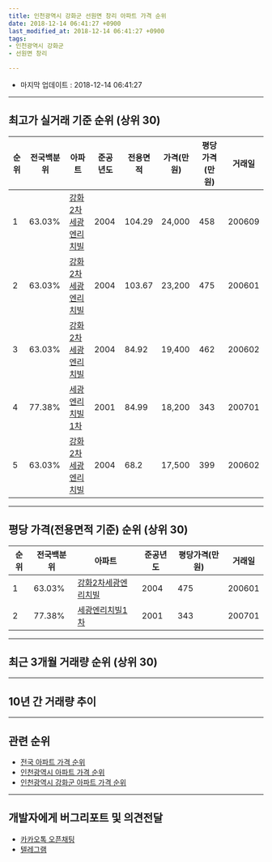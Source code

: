 ```yaml
---
title: 인천광역시 강화군 선원면 창리 아파트 가격 순위
date: 2018-12-14 06:41:27 +0900
last_modified_at: 2018-12-14 06:41:27 +0900
tags:
- 인천광역시 강화군
- 선원면 창리

---
```


* 마지막 업데이트 : 2018-12-14 06:41:27

---

## 최고가 실거래 기준 순위 (상위 30)


|순위|전국백분위|아파트|준공년도|전용면적|가격(만원)|평당가격(만원)|거래일|
|---|---|---|---|---|---|---|---|
|1|63.03%|[강화2차세광엔리치빌](https://search.naver.com/search.naver?query=%EC%9D%B8%EC%B2%9C%EA%B4%91%EC%97%AD%EC%8B%9C+%EA%B0%95%ED%99%94%EA%B5%B0+%EC%84%A0%EC%9B%90%EB%A9%B4+%EC%B0%BD%EB%A6%AC+%EA%B0%95%ED%99%942%EC%B0%A8%EC%84%B8%EA%B4%91%EC%97%94%EB%A6%AC%EC%B9%98%EB%B9%8C)|2004|104.29|24,000|458|200609|
|2|63.03%|[강화2차세광엔리치빌](https://search.naver.com/search.naver?query=%EC%9D%B8%EC%B2%9C%EA%B4%91%EC%97%AD%EC%8B%9C+%EA%B0%95%ED%99%94%EA%B5%B0+%EC%84%A0%EC%9B%90%EB%A9%B4+%EC%B0%BD%EB%A6%AC+%EA%B0%95%ED%99%942%EC%B0%A8%EC%84%B8%EA%B4%91%EC%97%94%EB%A6%AC%EC%B9%98%EB%B9%8C)|2004|103.67|23,200|475|200601|
|3|63.03%|[강화2차세광엔리치빌](https://search.naver.com/search.naver?query=%EC%9D%B8%EC%B2%9C%EA%B4%91%EC%97%AD%EC%8B%9C+%EA%B0%95%ED%99%94%EA%B5%B0+%EC%84%A0%EC%9B%90%EB%A9%B4+%EC%B0%BD%EB%A6%AC+%EA%B0%95%ED%99%942%EC%B0%A8%EC%84%B8%EA%B4%91%EC%97%94%EB%A6%AC%EC%B9%98%EB%B9%8C)|2004|84.92|19,400|462|200602|
|4|77.38%|[세광엔리치빌1차](https://search.naver.com/search.naver?query=%EC%9D%B8%EC%B2%9C%EA%B4%91%EC%97%AD%EC%8B%9C+%EA%B0%95%ED%99%94%EA%B5%B0+%EC%84%A0%EC%9B%90%EB%A9%B4+%EC%B0%BD%EB%A6%AC+%EC%84%B8%EA%B4%91%EC%97%94%EB%A6%AC%EC%B9%98%EB%B9%8C1%EC%B0%A8)|2001|84.99|18,200|343|200701|
|5|63.03%|[강화2차세광엔리치빌](https://search.naver.com/search.naver?query=%EC%9D%B8%EC%B2%9C%EA%B4%91%EC%97%AD%EC%8B%9C+%EA%B0%95%ED%99%94%EA%B5%B0+%EC%84%A0%EC%9B%90%EB%A9%B4+%EC%B0%BD%EB%A6%AC+%EA%B0%95%ED%99%942%EC%B0%A8%EC%84%B8%EA%B4%91%EC%97%94%EB%A6%AC%EC%B9%98%EB%B9%8C)|2004|68.2|17,500|399|200602|


---

## 평당 가격(전용면적 기준) 순위 (상위 30)


|순위|전국백분위|아파트|준공년도|평당가격(만원)|거래일|
|---|---|---|---|---|---|
|1|63.03%|[강화2차세광엔리치빌](https://search.naver.com/search.naver?query=%EC%9D%B8%EC%B2%9C%EA%B4%91%EC%97%AD%EC%8B%9C+%EA%B0%95%ED%99%94%EA%B5%B0+%EC%84%A0%EC%9B%90%EB%A9%B4+%EC%B0%BD%EB%A6%AC+%EA%B0%95%ED%99%942%EC%B0%A8%EC%84%B8%EA%B4%91%EC%97%94%EB%A6%AC%EC%B9%98%EB%B9%8C)|2004|475|200601|
|2|77.38%|[세광엔리치빌1차](https://search.naver.com/search.naver?query=%EC%9D%B8%EC%B2%9C%EA%B4%91%EC%97%AD%EC%8B%9C+%EA%B0%95%ED%99%94%EA%B5%B0+%EC%84%A0%EC%9B%90%EB%A9%B4+%EC%B0%BD%EB%A6%AC+%EC%84%B8%EA%B4%91%EC%97%94%EB%A6%AC%EC%B9%98%EB%B9%8C1%EC%B0%A8)|2001|343|200701|


---

## 최근 3개월 거래량 순위 (상위 30)


<div style="width:100%;">
    <canvas id="deal_count_ranking" height="250"></canvas>
</div>


<script>
new Chart(document.getElementById("deal_count_ranking"), {
    type: 'horizontalBar',
    data: {
        labels: ['강화2차세광엔리치빌', '세광엔리치빌1차'],
        datasets: [{
            label: '실거래 수',
            data: [5, 3],
            borderColor: "rgba(255, 0, 128, 1)",
            backgroundColor: "rgba(255, 0, 128, 0.5)",
            fill: false,
        }]
    },
    options: {
        responsive: true,
        title: {
            display: true,
            text: '최근 3개월 거래량 순위'
        },
        tooltips: {
            mode: 'index',
            intersect: false,
            callbacks: {
                title: function(tooltipItems, data) {
                    return "실거래 수:";
                },
                label: function(tooltipItem, data) {
                    return data.labels[tooltipItem.index] + ": " + tooltipItem.xLabel;
                }
            }
        },
        hover: {
            mode: 'nearest',
            intersect: true
        },
        scales: {
            xAxes: [{
                display: true,
                scaleLabel: {
                    display: true,
                    labelString: '실거래 수'
                },
                ticks: {
                    suggestedMin: 0,
                }
            }],
            yAxes: [{
                display: true,
                ticks: {
                    autoSkip: false,
                    callback: function(value, index, values) {
                        if (value.length > 15)
                            return value.substr(0, 13) + "...";
                        else
                            return value;
                    }
                },
                scaleLabel: {
                    display: false,
                }
            }]
        }
    }
});

</script>


---

## 10년 간 거래량 추이


<div style="width:100%;">
    <canvas id="deal_progress" height="250"></canvas>
</div>

<script>
new Chart(document.getElementById("deal_progress"), {
    type: 'line',
    data: {
        labels: ['200812','200901','200902','200903','200904','200905','200906','200907','200908','200909','200910','200911','200912','201001','201002','201003','201004','201005','201006','201007','201008','201009','201010','201011','201012','201101','201102','201103','201104','201105','201106','201107','201108','201109','201110','201111','201112','201201','201202','201203','201204','201205','201206','201207','201208','201209','201210','201211','201212','201301','201302','201303','201304','201305','201306','201307','201308','201309','201310','201311','201312','201401','201402','201403','201404','201405','201406','201407','201408','201409','201410','201411','201412','201501','201502','201503','201504','201505','201506','201507','201508','201509','201510','201511','201512','201601','201602','201603','201604','201605','201606','201607','201608','201609','201610','201611','201612','201701','201702','201703','201704','201705','201706','201707','201708','201709','201710','201711','201712','201801','201802','201803','201804','201805','201806','201807','201808','201809','201810','201811','201812'],
        datasets: [{
            label: '실거래 수',
            pointRadius: 1,
            data: [1, 5, 9, 7, 6, 5, 8, 5, 6, 9, 6, 8, 3, 5, 8, 6, 6, 6, 12, 7, 5, 5, 7, 5, 4, 6, 3, 8, 5, 3, 1, 4, 10, 4, 4, 6, 3, 4, 5, 4, 11, 7, 8, 4, 3, 2, 9, 5, 5, 4, 3, 1, 6, 3, 3, 4, 7, 7, 7, 4, 6, 8, 6, 6, 11, 12, 3, 7, 10, 16, 7, 5, 5, 15, 14, 15, 18, 6, 9, 9, 18, 10, 5, 7, 8, 6, 10, 10, 4, 8, 9, 5, 6, 9, 6, 7, 3, 2, 6, 4, 3, 10, 9, 6, 7, 6, 11, 4, 8, 3, 2, 8, 6, 3, 4, 6, 10, 4, 6, 2, 0],
            borderColor: "rgba(255, 201, 14, 1)",
            backgroundColor: "rgba(255, 201, 14, 0.5)",
            fill: true,
        }]
    },
    options: {
        responsive: true,
        title: {
            display: true,
            text: '10년간 거래량 추이'
        },
        tooltips: {
            mode: 'index',
            intersect: false,
        },
        hover: {
            mode: 'nearest',
            intersect: true
        },
        scales: {
            xAxes: [{
                display: true,
                scaleLabel: {
                    display: true,
                    labelString: '년/월'
                }
            }],
            yAxes: [{
                display: true,
                ticks: {
                    suggestedMin: 0,
                },
                scaleLabel: {
                    display: true,
                    labelString: '실거래 수'
                }
            }]
        }
    }
});

</script>


---

## 관련 순위

- [전국 아파트 가격 순위](https://inasie.github.io/apt-ranking/전국)
- [인천광역시 아파트 가격 순위](https://inasie.github.io/apt-ranking/인천광역시)
- [인천광역시 강화군 아파트 가격 순위](https://inasie.github.io/apt-ranking/인천광역시-강화군)


---

## 개발자에게 버그리포트 및 의견전달

- [카카오톡 오픈채팅](https://open.kakao.com/o/gLJUAP4)
- [텔레그램](https://t.me/inasie)

